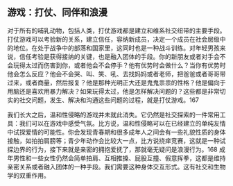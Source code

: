 ## 游戏：打仗、同伴和浪漫

对于所有的哺乳动物，包括人类，打仗游戏都是建立和维系社交纽带的主要手段。打仗游戏可以考验新的关系，建立信任，容纳新成员，决定一个成员在社会层级中的地位。在处于战争中的部落和国家里，这同时也是一种战斗训练。对年轻男孩来说，信任考验是获得接纳的关键，也是融入团体的手段。你的新朋友或者对手会不会玩得太过而伤害到你，或者他会不会停手？他有优势时会做什么？当你有优势时他会怎么反应？他会不会哭、叫、笑、吼、去找妈妈或者老师，把爸爸或者哥哥带过来，或者商量，然后报复？他是那种光明正大还是鬼鬼祟祟的性格？他是偏向于用脑还是喜欢用暴力解决？如果玩得太过，他是怎样解决问题的？这些都是非常切实的社交问题，发生、解决和沟通这些问题的过程，就是打仗游戏。167

我们长大之后，温和性侵略的游戏并未就此消失。它仍然是社交探索的一件常用工具：我们可以在游戏中感受气氛。比方说，温和性侵略可以在已经建立的单纯友情中试探爱情的可能性。你会发现青春期和很多成年人之间会有一些礼貌性质的身体接触，如拍拍肩膀等；青少年动作会比较大一点，比方说挠痒竞赛，这就是一种试探边界的行为，接下来就是亲密的拥抱爱抚了，那就毫无疑问是浪漫行为。168 成年男性和一些女性仍然会简单拍肩、互相推搡、屁股互撞、假意挥拳，这都是维持亲密关系或者融入团体的一种手段。我们需要这种身体交互形式。这有社交和生物学的双重作用。